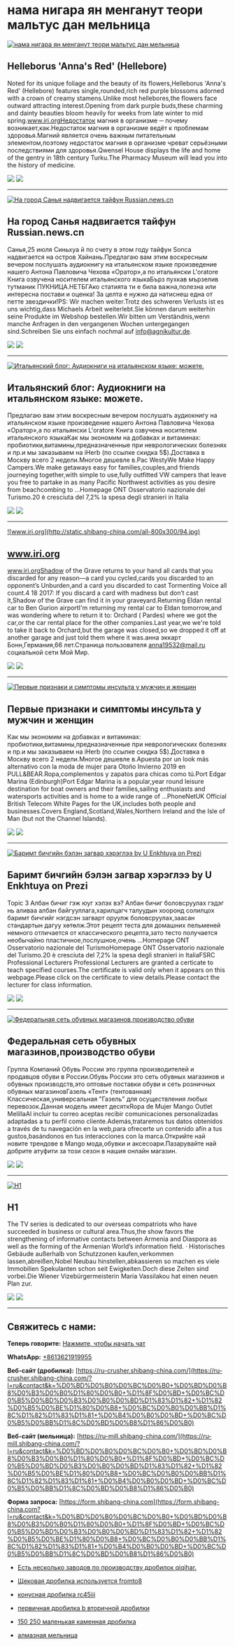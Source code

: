 # нама нигара ян менганут теори мальтус дан мельница

<a href="https://swt.shibang-china.com/?l=ru&img&k=%D0%BD%D0%B0%D0%BC%D0%B0+%D0%BD%D0%B8%D0%B3%D0%B0%D1%80%D0%B0+%D1%8F%D0%BD+%D0%BC%D0%B5%D0%BD%D0%B3%D0%B0%D0%BD%D1%83%D1%82+%D1%82%D0%B5%D0%BE%D1%80%D0%B8+%D0%BC%D0%B0%D0%BB%D1%8C%D1%82%D1%83%D1%81+%D0%B4%D0%B0%D0%BD+%D0%BC%D0%B5%D0%BB%D1%8C%D0%BD%D0%B8%D1%86%D0%B0" target="_blank">![нама нигара ян менганут теори мальтус дан мельница](http://static.shibang-china.com/all-800x300/1268.jpg)</a>

## Helleborus 'Anna's Red' (Hellebore)
Noted for its unique foliage and the beauty of its flowers,Helleborus 'Anna's Red' (Hellebore) features single,rounded,rich red purple blossoms adorned with a crown of creamy stamens.Unlike most hellebores,the flowers face outward attracting interest.Opening from dark purple buds,these charming and dainty beauties bloom heavily for weeks from late winter to mid spring.www.iri.orgНедостаток магния в организме ─ почему возникает,как.Недостаток магния в организме ведёт к проблемам здоровья.Магний является очень важным питательным элементом,поэтому недостаток магния в организме чреват серьёзными последствиями для здоровья.Qwensel House displays the life and home of the gentry in 18th century Turku.The Pharmacy Museum will lead you into the history of medicine.


<a href="https://whatsapp.shibangsoft.com/WhatsApp.php" target="_blank" title="WhatsApp">![](http://static.shibang-china.com/icon/whatsapp.png)</a> <a href="https://swt.shibang-china.com/?l=ru&icon&k=%D0%BD%D0%B0%D0%BC%D0%B0+%D0%BD%D0%B8%D0%B3%D0%B0%D1%80%D0%B0+%D1%8F%D0%BD+%D0%BC%D0%B5%D0%BD%D0%B3%D0%B0%D0%BD%D1%83%D1%82+%D1%82%D0%B5%D0%BE%D1%80%D0%B8+%D0%BC%D0%B0%D0%BB%D1%8C%D1%82%D1%83%D1%81+%D0%B4%D0%B0%D0%BD+%D0%BC%D0%B5%D0%BB%D1%8C%D0%BD%D0%B8%D1%86%D0%B0" target="_blank">![](http://static.shibang-china.com/icon/chat-ru.png)</a>

---

<a href="https://swt.shibang-china.com/?l=ru&img&k=%D0%BD%D0%B0%D0%BC%D0%B0+%D0%BD%D0%B8%D0%B3%D0%B0%D1%80%D0%B0+%D1%8F%D0%BD+%D0%BC%D0%B5%D0%BD%D0%B3%D0%B0%D0%BD%D1%83%D1%82+%D1%82%D0%B5%D0%BE%D1%80%D0%B8+%D0%BC%D0%B0%D0%BB%D1%8C%D1%82%D1%83%D1%81+%D0%B4%D0%B0%D0%BD+%D0%BC%D0%B5%D0%BB%D1%8C%D0%BD%D0%B8%D1%86%D0%B0" target="_blank">![На город Санья надвигается тайфун Russian.news.cn](http://static.shibang-china.com/all-800x300/334.jpg)</a>

## На город Санья надвигается тайфун Russian.news.cn
Санья,25 июля Синьхуа  й по счету в этом году тайфун Sonca надвигается на остров Хайнань.Предлагаю вам этим воскресным вечером послушать аудиокнигу на итальянском языке произведение нашего Антона Павловича Чехова &#171;Оратор&#187;,а по итальянски L'oratore Книга озвучена носителем итальянского языкаБърз пухкав мързелив тутманик ПУКНИЦА.НЕТБГАко статията ти е била важна,полезна или интересна постави и оценка! За целта е нужно да натиснеш една от петте звездички!PS: Wir machen weiter.Trotz des schweren Verlusts ist es uns wichtig,dass Michaels Arbeit weiterlebt.Sie k&#246;nnen darum weiterhin seine Produkte im Webshop bestellen.Wir bitten um Verst&#228;ndnis,wenn manche Anfragen in den vergangenen Wochen untergegangen sind.Schreiben Sie uns einfach nochmal auf info@agnikultur.de.


<a href="https://whatsapp.shibangsoft.com/WhatsApp.php" target="_blank" title="WhatsApp">![](http://static.shibang-china.com/icon/whatsapp.png)</a> <a href="https://swt.shibang-china.com/?l=ru&icon&k=%D0%BD%D0%B0%D0%BC%D0%B0+%D0%BD%D0%B8%D0%B3%D0%B0%D1%80%D0%B0+%D1%8F%D0%BD+%D0%BC%D0%B5%D0%BD%D0%B3%D0%B0%D0%BD%D1%83%D1%82+%D1%82%D0%B5%D0%BE%D1%80%D0%B8+%D0%BC%D0%B0%D0%BB%D1%8C%D1%82%D1%83%D1%81+%D0%B4%D0%B0%D0%BD+%D0%BC%D0%B5%D0%BB%D1%8C%D0%BD%D0%B8%D1%86%D0%B0" target="_blank">![](http://static.shibang-china.com/icon/chat-ru.png)</a>

---

<a href="https://swt.shibang-china.com/?l=ru&img&k=%D0%BD%D0%B0%D0%BC%D0%B0+%D0%BD%D0%B8%D0%B3%D0%B0%D1%80%D0%B0+%D1%8F%D0%BD+%D0%BC%D0%B5%D0%BD%D0%B3%D0%B0%D0%BD%D1%83%D1%82+%D1%82%D0%B5%D0%BE%D1%80%D0%B8+%D0%BC%D0%B0%D0%BB%D1%8C%D1%82%D1%83%D1%81+%D0%B4%D0%B0%D0%BD+%D0%BC%D0%B5%D0%BB%D1%8C%D0%BD%D0%B8%D1%86%D0%B0" target="_blank">![Итальянский блог: Аудиокниги на итальянском языке: можете.](http://static.shibang-china.com/all-800x300/762.jpg)</a>

## Итальянский блог: Аудиокниги на итальянском языке: можете.
Предлагаю вам этим воскресным вечером послушать аудиокнигу на итальянском языке произведение нашего Антона Павловича Чехова &#171;Оратор&#187;,а по итальянски L'oratore Книга озвучена носителем итальянского языкаКак мы экономим на добавках и витаминах: пробиотики,витамины,предназначенные при неврологических болезнях и пр.и мы заказываем на iHerb (по ссылке скидка 5$).Доставка в Москву всего 2 недели.Многое дешевле в.Pac WestyWe Make Happy Campers.We make getaways easy for families,couples,and friends journeying together,with simple to use,fully outfitted VW campers that leave you free to partake in as many Pacific Northwest activities as you desire from beachcombing to …Homepage ONT Osservatorio nazionale del Turismo.20 &#232; cresciuta del 7,2% la spesa degli stranieri in Italia


<a href="https://whatsapp.shibangsoft.com/WhatsApp.php" target="_blank" title="WhatsApp">![](http://static.shibang-china.com/icon/whatsapp.png)</a> <a href="https://swt.shibang-china.com/?l=ru&icon&k=%D0%BD%D0%B0%D0%BC%D0%B0+%D0%BD%D0%B8%D0%B3%D0%B0%D1%80%D0%B0+%D1%8F%D0%BD+%D0%BC%D0%B5%D0%BD%D0%B3%D0%B0%D0%BD%D1%83%D1%82+%D1%82%D0%B5%D0%BE%D1%80%D0%B8+%D0%BC%D0%B0%D0%BB%D1%8C%D1%82%D1%83%D1%81+%D0%B4%D0%B0%D0%BD+%D0%BC%D0%B5%D0%BB%D1%8C%D0%BD%D0%B8%D1%86%D0%B0" target="_blank">![](http://static.shibang-china.com/icon/chat-ru.png)</a>

---

<a href="https://swt.shibang-china.com/?l=ru&img&k=%D0%BD%D0%B0%D0%BC%D0%B0+%D0%BD%D0%B8%D0%B3%D0%B0%D1%80%D0%B0+%D1%8F%D0%BD+%D0%BC%D0%B5%D0%BD%D0%B3%D0%B0%D0%BD%D1%83%D1%82+%D1%82%D0%B5%D0%BE%D1%80%D0%B8+%D0%BC%D0%B0%D0%BB%D1%8C%D1%82%D1%83%D1%81+%D0%B4%D0%B0%D0%BD+%D0%BC%D0%B5%D0%BB%D1%8C%D0%BD%D0%B8%D1%86%D0%B0" target="_blank">![www.iri.org](http://static.shibang-china.com/all-800x300/94.jpg)</a>

## www.iri.org
www.iri.orgShadow of the Grave returns to your hand all cards that you discarded for any reason—a card you cycled,cards you discarded to an opponent’s Unburden,and a card you discarded to cast Tormenting Voice all count.4 18 2017: If you discard a card with madness but don’t cast it,Shadow of the Grave can find it in your graveyard.Returning Eldan rental car to Ben Gurion airportI'm returning my rental car to Eldan tomorrow,and was wondering where to return it to: Orchard ( Pardes) where we got the car,or the car rental place for the other companies.Last year,we we're told to take it back to Orchard,but the garage was closed,so we dropped it off at another garage and just told them where it was.анна эккарт Бонн,Германия,66 лет.Страница пользователя anna19532@mail.ru социальной сети Мой Мир.


<a href="https://whatsapp.shibangsoft.com/WhatsApp.php" target="_blank" title="WhatsApp">![](http://static.shibang-china.com/icon/whatsapp.png)</a> <a href="https://swt.shibang-china.com/?l=ru&icon&k=%D0%BD%D0%B0%D0%BC%D0%B0+%D0%BD%D0%B8%D0%B3%D0%B0%D1%80%D0%B0+%D1%8F%D0%BD+%D0%BC%D0%B5%D0%BD%D0%B3%D0%B0%D0%BD%D1%83%D1%82+%D1%82%D0%B5%D0%BE%D1%80%D0%B8+%D0%BC%D0%B0%D0%BB%D1%8C%D1%82%D1%83%D1%81+%D0%B4%D0%B0%D0%BD+%D0%BC%D0%B5%D0%BB%D1%8C%D0%BD%D0%B8%D1%86%D0%B0" target="_blank">![](http://static.shibang-china.com/icon/chat-ru.png)</a>

---

<a href="https://swt.shibang-china.com/?l=ru&img&k=%D0%BD%D0%B0%D0%BC%D0%B0+%D0%BD%D0%B8%D0%B3%D0%B0%D1%80%D0%B0+%D1%8F%D0%BD+%D0%BC%D0%B5%D0%BD%D0%B3%D0%B0%D0%BD%D1%83%D1%82+%D1%82%D0%B5%D0%BE%D1%80%D0%B8+%D0%BC%D0%B0%D0%BB%D1%8C%D1%82%D1%83%D1%81+%D0%B4%D0%B0%D0%BD+%D0%BC%D0%B5%D0%BB%D1%8C%D0%BD%D0%B8%D1%86%D0%B0" target="_blank">![Первые признаки и симптомы инсульта у мужчин и женщин](http://static.shibang-china.com/all-800x300/548.jpg)</a>

## Первые признаки и симптомы инсульта у мужчин и женщин
Как мы экономим на добавках и витаминах: пробиотики,витамины,предназначенные при неврологических болезнях и пр.и мы заказываем на iHerb (по ссылке скидка 5$).Доставка в Москву всего 2 недели.Многое дешевле в.Apuesta por un look m&#225;s alternativo con la moda de mujer para Oto&#241;o Invierno 2019 en PULL&amp;BEAR.Ropa,complementos y zapatos para chicas como t&#250;.Port Edgar Marina (Edinburgh)Port Edgar Marina is a popular,year round leisure destination for boat owners and their families,sailing enthusiasts and watersports activities and is home to a wide range of …PhoneNetUK Official British Telecom White Pages for the UK,includes both people and businesses.Covers England,Scotland,Wales,Northern Ireland and the Isle of Man (but not the Channel Islands).


<a href="https://whatsapp.shibangsoft.com/WhatsApp.php" target="_blank" title="WhatsApp">![](http://static.shibang-china.com/icon/whatsapp.png)</a> <a href="https://swt.shibang-china.com/?l=ru&icon&k=%D0%BD%D0%B0%D0%BC%D0%B0+%D0%BD%D0%B8%D0%B3%D0%B0%D1%80%D0%B0+%D1%8F%D0%BD+%D0%BC%D0%B5%D0%BD%D0%B3%D0%B0%D0%BD%D1%83%D1%82+%D1%82%D0%B5%D0%BE%D1%80%D0%B8+%D0%BC%D0%B0%D0%BB%D1%8C%D1%82%D1%83%D1%81+%D0%B4%D0%B0%D0%BD+%D0%BC%D0%B5%D0%BB%D1%8C%D0%BD%D0%B8%D1%86%D0%B0" target="_blank">![](http://static.shibang-china.com/icon/chat-ru.png)</a>

---

<a href="https://swt.shibang-china.com/?l=ru&img&k=%D0%BD%D0%B0%D0%BC%D0%B0+%D0%BD%D0%B8%D0%B3%D0%B0%D1%80%D0%B0+%D1%8F%D0%BD+%D0%BC%D0%B5%D0%BD%D0%B3%D0%B0%D0%BD%D1%83%D1%82+%D1%82%D0%B5%D0%BE%D1%80%D0%B8+%D0%BC%D0%B0%D0%BB%D1%8C%D1%82%D1%83%D1%81+%D0%B4%D0%B0%D0%BD+%D0%BC%D0%B5%D0%BB%D1%8C%D0%BD%D0%B8%D1%86%D0%B0" target="_blank">![Баримт бичгийн бэлэн загвар хэрэглээ by U Enkhtuya on Prezi](http://static.shibang-china.com/all-800x300/237.jpg)</a>

## Баримт бичгийн бэлэн загвар хэрэглээ by U Enkhtuya on Prezi
Topic 3 Албан бичиг гэж юуг хэлэх вэ? Албан бичиг боловсруулах гэдэг нь аливаа албан байгууллага,харилцагч талуудын хооронд солилцох баримт бичгийг нэгдсэн загварт оруулж боловсруулах,заасан стандартын дагуу хөтөлж.Этот рецепт теста для домашних пельменей немного отличается от классического рецепта,зато тесто получается необычайно пластичное,послушное,очень …Homepage ONT Osservatorio nazionale del TurismoHomepage ONT Osservatorio nazionale del Turismo.20 &#232; cresciuta del 7,2% la spesa degli stranieri in ItaliaFSRC Professional Lecturers Professional Lecturers are granted a certicate to teach specified courses.The certificate is valid only when it appears on this webpage.Please click on the certificate to view details.Please contact the lecturer for class information.


<a href="https://whatsapp.shibangsoft.com/WhatsApp.php" target="_blank" title="WhatsApp">![](http://static.shibang-china.com/icon/whatsapp.png)</a> <a href="https://swt.shibang-china.com/?l=ru&icon&k=%D0%BD%D0%B0%D0%BC%D0%B0+%D0%BD%D0%B8%D0%B3%D0%B0%D1%80%D0%B0+%D1%8F%D0%BD+%D0%BC%D0%B5%D0%BD%D0%B3%D0%B0%D0%BD%D1%83%D1%82+%D1%82%D0%B5%D0%BE%D1%80%D0%B8+%D0%BC%D0%B0%D0%BB%D1%8C%D1%82%D1%83%D1%81+%D0%B4%D0%B0%D0%BD+%D0%BC%D0%B5%D0%BB%D1%8C%D0%BD%D0%B8%D1%86%D0%B0" target="_blank">![](http://static.shibang-china.com/icon/chat-ru.png)</a>

---

<a href="https://swt.shibang-china.com/?l=ru&img&k=%D0%BD%D0%B0%D0%BC%D0%B0+%D0%BD%D0%B8%D0%B3%D0%B0%D1%80%D0%B0+%D1%8F%D0%BD+%D0%BC%D0%B5%D0%BD%D0%B3%D0%B0%D0%BD%D1%83%D1%82+%D1%82%D0%B5%D0%BE%D1%80%D0%B8+%D0%BC%D0%B0%D0%BB%D1%8C%D1%82%D1%83%D1%81+%D0%B4%D0%B0%D0%BD+%D0%BC%D0%B5%D0%BB%D1%8C%D0%BD%D0%B8%D1%86%D0%B0" target="_blank">![Федеральная сеть обувных магазинов,производство обуви](http://static.shibang-china.com/all-800x300/521.jpg)</a>

## Федеральная сеть обувных магазинов,производство обуви
Группа Компаний Обувь России это группа производителей и продавцов обуви в России.Обувь России это сеть обувных магазинов и обувных производств,это оптовые поставки обуви и сеть розничных обувных магазиновГазель &#171;Тент&#187; (тентованная) Классическая,универсальная &quot;Газель&quot; для осуществления любых перевозок.Данная модель имеет десяткRopa de Mujer Mango Outlet MelillaAl incluir tu correo aceptas recibir comunicaciones personalizadas adaptadas a tu perfil como cliente.Adem&#225;s,trataremos tus datos obtenidos a trav&#233;s de tu navegaci&#243;n en la web,para ofrecerte un contenido af&#237;n a tus gustos,bas&#225;ndonos en tus interacciones con la marca.Открийте най новите трендове в Mango мода,обувки и аксесоари.Пазарувайте най добрите атуфити за този сезон в нашия онлайн магазин.


<a href="https://whatsapp.shibangsoft.com/WhatsApp.php" target="_blank" title="WhatsApp">![](http://static.shibang-china.com/icon/whatsapp.png)</a> <a href="https://swt.shibang-china.com/?l=ru&icon&k=%D0%BD%D0%B0%D0%BC%D0%B0+%D0%BD%D0%B8%D0%B3%D0%B0%D1%80%D0%B0+%D1%8F%D0%BD+%D0%BC%D0%B5%D0%BD%D0%B3%D0%B0%D0%BD%D1%83%D1%82+%D1%82%D0%B5%D0%BE%D1%80%D0%B8+%D0%BC%D0%B0%D0%BB%D1%8C%D1%82%D1%83%D1%81+%D0%B4%D0%B0%D0%BD+%D0%BC%D0%B5%D0%BB%D1%8C%D0%BD%D0%B8%D1%86%D0%B0" target="_blank">![](http://static.shibang-china.com/icon/chat-ru.png)</a>

---

<a href="https://swt.shibang-china.com/?l=ru&img&k=%D0%BD%D0%B0%D0%BC%D0%B0+%D0%BD%D0%B8%D0%B3%D0%B0%D1%80%D0%B0+%D1%8F%D0%BD+%D0%BC%D0%B5%D0%BD%D0%B3%D0%B0%D0%BD%D1%83%D1%82+%D1%82%D0%B5%D0%BE%D1%80%D0%B8+%D0%BC%D0%B0%D0%BB%D1%8C%D1%82%D1%83%D1%81+%D0%B4%D0%B0%D0%BD+%D0%BC%D0%B5%D0%BB%D1%8C%D0%BD%D0%B8%D1%86%D0%B0" target="_blank">![H1](http://static.shibang-china.com/all-800x300/1147.jpg)</a>

## H1
The TV series is dedicated to our overseas compatriots who have succeeded in business or cultural area.Thus,the show favors the strengthening of informative contacts between Armenia and Diaspora as well as the forming of the Armenian World’s information field.&nbsp;&#0183;&#32;Historisches Geb&#228;ude au&#223;erhalb von Schutzzonen kaufen,verkommen lassen,abrei&#223;en,Nobel Neubau hinstellen,abkassieren so machen es viele Immobilien Spekulanten schon seit Ewigkeiten.Doch diese Zeiten sind vorbei.Die Wiener Vizeb&#252;rgermeisterin Maria Vassilakou hat einen neuen Plan zur.

<a href="https://whatsapp.shibangsoft.com/WhatsApp.php" target="_blank" title="WhatsApp">![](http://static.shibang-china.com/icon/whatsapp.png)</a> <a href="https://swt.shibang-china.com/?l=ru&icon&k=%D0%BD%D0%B0%D0%BC%D0%B0+%D0%BD%D0%B8%D0%B3%D0%B0%D1%80%D0%B0+%D1%8F%D0%BD+%D0%BC%D0%B5%D0%BD%D0%B3%D0%B0%D0%BD%D1%83%D1%82+%D1%82%D0%B5%D0%BE%D1%80%D0%B8+%D0%BC%D0%B0%D0%BB%D1%8C%D1%82%D1%83%D1%81+%D0%B4%D0%B0%D0%BD+%D0%BC%D0%B5%D0%BB%D1%8C%D0%BD%D0%B8%D1%86%D0%B0" target="_blank">![](http://static.shibang-china.com/icon/chat-ru.png)</a>

---
## Свяжитесь с нами:

**Теперь говорите:** [Нажмите, чтобы начать чат](https://swt.shibang-china.com?l=ru&contact&k=%D0%BD%D0%B0%D0%BC%D0%B0+%D0%BD%D0%B8%D0%B3%D0%B0%D1%80%D0%B0+%D1%8F%D0%BD+%D0%BC%D0%B5%D0%BD%D0%B3%D0%B0%D0%BD%D1%83%D1%82+%D1%82%D0%B5%D0%BE%D1%80%D0%B8+%D0%BC%D0%B0%D0%BB%D1%8C%D1%82%D1%83%D1%81+%D0%B4%D0%B0%D0%BD+%D0%BC%D0%B5%D0%BB%D1%8C%D0%BD%D0%B8%D1%86%D0%B0)

**WhatsApp:**  [+8613621919955](https://whatsapp.shibangsoft.com/WhatsApp.php)

**Веб-сайт (дробилка):** [https://ru-crusher.shibang-china.com/](https://ru-crusher.shibang-china.com/?l=ru&contact&k=%D0%BD%D0%B0%D0%BC%D0%B0+%D0%BD%D0%B8%D0%B3%D0%B0%D1%80%D0%B0+%D1%8F%D0%BD+%D0%BC%D0%B5%D0%BD%D0%B3%D0%B0%D0%BD%D1%83%D1%82+%D1%82%D0%B5%D0%BE%D1%80%D0%B8+%D0%BC%D0%B0%D0%BB%D1%8C%D1%82%D1%83%D1%81+%D0%B4%D0%B0%D0%BD+%D0%BC%D0%B5%D0%BB%D1%8C%D0%BD%D0%B8%D1%86%D0%B0)

**Веб-сайт (мельница):** [https://ru-mill.shibang-china.com/](https://ru-mill.shibang-china.com/?l=ru&contact&k=%D0%BD%D0%B0%D0%BC%D0%B0+%D0%BD%D0%B8%D0%B3%D0%B0%D1%80%D0%B0+%D1%8F%D0%BD+%D0%BC%D0%B5%D0%BD%D0%B3%D0%B0%D0%BD%D1%83%D1%82+%D1%82%D0%B5%D0%BE%D1%80%D0%B8+%D0%BC%D0%B0%D0%BB%D1%8C%D1%82%D1%83%D1%81+%D0%B4%D0%B0%D0%BD+%D0%BC%D0%B5%D0%BB%D1%8C%D0%BD%D0%B8%D1%86%D0%B0)

**Форма запроса:** [https://form.shibang-china.com](https://form.shibang-china.com?l=ru&contact&k=%D0%BD%D0%B0%D0%BC%D0%B0+%D0%BD%D0%B8%D0%B3%D0%B0%D1%80%D0%B0+%D1%8F%D0%BD+%D0%BC%D0%B5%D0%BD%D0%B3%D0%B0%D0%BD%D1%83%D1%82+%D1%82%D0%B5%D0%BE%D1%80%D0%B8+%D0%BC%D0%B0%D0%BB%D1%8C%D1%82%D1%83%D1%81+%D0%B4%D0%B0%D0%BD+%D0%BC%D0%B5%D0%BB%D1%8C%D0%BD%D0%B8%D1%86%D0%B0)

* [Есть несколько заводов по производству дробилок qiqihar.](../135/%D0%95%D1%81%D1%82%D1%8C%20%D0%BD%D0%B5%D1%81%D0%BA%D0%BE%D0%BB%D1%8C%D0%BA%D0%BE%20%D0%B7%D0%B0%D0%B2%D0%BE%D0%B4%D0%BE%D0%B2%20%D0%BF%D0%BE%20%D0%BF%D1%80%D0%BE%D0%B8%D0%B7%D0%B2%D0%BE%D0%B4%D1%81%D1%82%D0%B2%D1%83%20%D0%B4%D1%80%D0%BE%D0%B1%D0%B8%D0%BB%D0%BE%D0%BA%20qiqihar..md)

* [Щековая дробилка используется fromto8](../134/%D0%A9%D0%B5%D0%BA%D0%BE%D0%B2%D0%B0%D1%8F%20%D0%B4%D1%80%D0%BE%D0%B1%D0%B8%D0%BB%D0%BA%D0%B0%20%D0%B8%D1%81%D0%BF%D0%BE%D0%BB%D1%8C%D0%B7%D1%83%D0%B5%D1%82%D1%81%D1%8F%20fromto8.md)

* [конусная дробилка rc45iii](../133/%D0%BA%D0%BE%D0%BD%D1%83%D1%81%D0%BD%D0%B0%D1%8F%20%D0%B4%D1%80%D0%BE%D0%B1%D0%B8%D0%BB%D0%BA%D0%B0%20rc45iii.md)

* [первичная дробилка b вторичной дробилки](../135/%D0%BF%D0%B5%D1%80%D0%B2%D0%B8%D1%87%D0%BD%D0%B0%D1%8F%20%D0%B4%D1%80%D0%BE%D0%B1%D0%B8%D0%BB%D0%BA%D0%B0%20b%20%D0%B2%D1%82%D0%BE%D1%80%D0%B8%D1%87%D0%BD%D0%BE%D0%B9%20%D0%B4%D1%80%D0%BE%D0%B1%D0%B8%D0%BB%D0%BA%D0%B8.md)

* [150 250 маленькая каменная дробилка](../133/150%20250%20%D0%BC%D0%B0%D0%BB%D0%B5%D0%BD%D1%8C%D0%BA%D0%B0%D1%8F%20%D0%BA%D0%B0%D0%BC%D0%B5%D0%BD%D0%BD%D0%B0%D1%8F%20%D0%B4%D1%80%D0%BE%D0%B1%D0%B8%D0%BB%D0%BA%D0%B0.md)

* [алмазная мельница](../132/%D0%B0%D0%BB%D0%BC%D0%B0%D0%B7%D0%BD%D0%B0%D1%8F%20%D0%BC%D0%B5%D0%BB%D1%8C%D0%BD%D0%B8%D1%86%D0%B0.md)